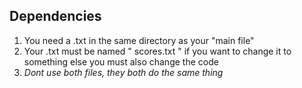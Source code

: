 ## Dependencies
1. You need a .txt in the same directory as your "main file"
2. Your .txt must be named " scores.txt " if you want to change it to something else you must also change the code
3. *Dont use both files, they both do the same thing*


